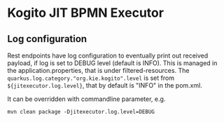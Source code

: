 <!---
  Licensed to the Apache Software Foundation (ASF) under one
  or more contributor license agreements.  See the NOTICE file
  distributed with this work for additional information
  regarding copyright ownership.  The ASF licenses this file
  to you under the Apache License, Version 2.0 (the
  "License"); you may not use this file except in compliance
  with the License.  You may obtain a copy of the License at

    http://www.apache.org/licenses/LICENSE-2.0

  Unless required by applicable law or agreed to in writing,
  software distributed under the License is distributed on an
  "AS IS" BASIS, WITHOUT WARRANTIES OR CONDITIONS OF ANY
  KIND, either express or implied.  See the License for the
  specific language governing permissions and limitations
  under the License.
-->
# Kogito JIT BPMN Executor

## Log configuration

Rest endpoints have log configuration to eventually print out received payload, if log is set to DEBUG level (default is INFO).
This is managed in the application.properties, that is under filtered-resources.
The `quarkus.log.category."org.kie.kogito".level` is set from `${jitexecutor.log.level}`, that by default is "INFO" in the pom.xml.

It can be overridden with commandline parameter, e.g.

`mvn clean package -Djitexecutor.log.level=DEBUG`
